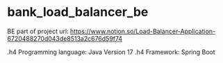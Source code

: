 # bank_load_balancer_be
BE part of project url: https://www.notion.so/Load-Balancer-Application-6720488270d043de8513a2c676d59f74

.h4 Programming language: Java Version 17
.h4 Framework: Spring Boot

